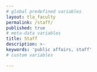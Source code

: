 ```yaml
---
# global predefined variables
layout: tla_faculty
permalink: /staff/
published: true
# meta-data variables
title: Staff
description: >-
keywords: 'public affairs, staff'
# custom variables

---
```

